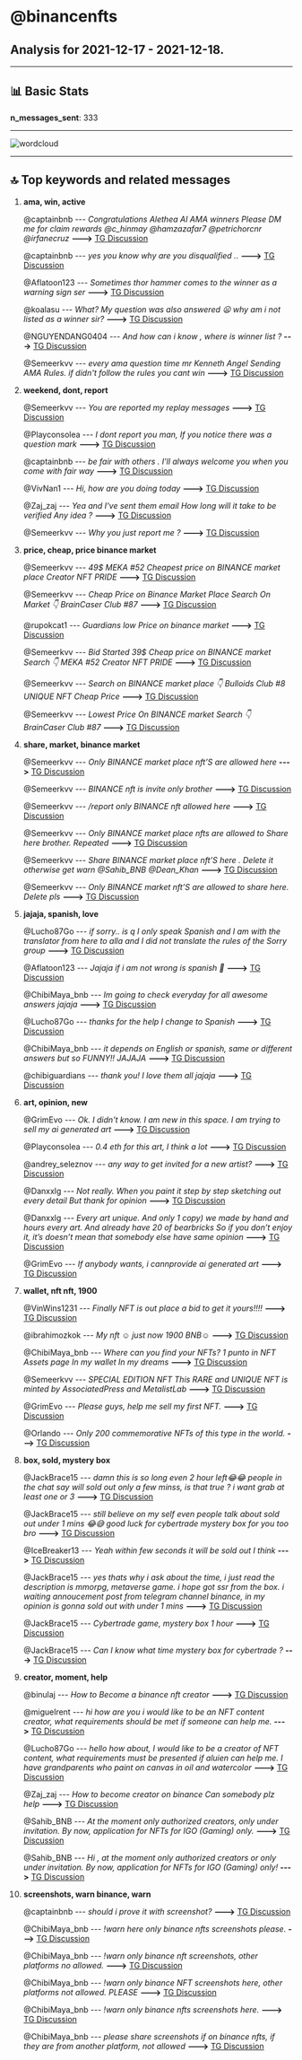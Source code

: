 # **@binancenfts**
 ## Analysis for **2021-12-17** - **2021-12-18**.

---

## 📊 **Basic Stats**

**n_messages_sent**: 333

---
![wordcloud](binancenfts_1Days_wordcloud.png)

---


## 🔝 **Top keywords and related messages**

1. **ama, win, active**

    @captainbnb --- *Congratulations  Alethea AI AMA winners  Please DM me  for claim rewards   @c_hinmay @hamzazafar7  @petrichorcnr  @irfanecruz* **--->** [TG Discussion](https://t.me/binancenfts/410436)

    @captainbnb --- *yes you know why are you disqualified ..* **--->** [TG Discussion](https://t.me/binancenfts/411190)

    @Aflatoon123 --- *Sometimes thor hammer comes to the winner as a warning sign ser* **--->** [TG Discussion](https://t.me/binancenfts/410413)

    @koalasu --- *What? My question was also answered 😦 why am i not listed as a winner sir?* **--->** [TG Discussion](https://t.me/binancenfts/410889)

    @NGUYENDANG0404 --- *And how can i know , where is winner list ?* **--->** [TG Discussion](https://t.me/binancenfts/410913)

    @Semeerkvv --- *every ama question time mr Kenneth Angel Sending AMA Rules. if didn't follow the rules you cant win* **--->** [TG Discussion](https://t.me/binancenfts/410898)

2. **weekend, dont, report**

    @Semeerkvv --- *You are reported my replay messages* **--->** [TG Discussion](https://t.me/binancenfts/411520)

    @Playconsolea --- *I dont report you man, If you notice there was a question mark* **--->** [TG Discussion](https://t.me/binancenfts/411517)

    @captainbnb --- *be fair with others .  I'll always welcome you when you come with fair way* **--->** [TG Discussion](https://t.me/binancenfts/411180)

    @VivNan1 --- *Hi, how are you doing today* **--->** [TG Discussion](https://t.me/binancenfts/411328)

    @Zaj_zaj --- *Yea and I've sent them email  How long will it take to be verified  Any idea ?* **--->** [TG Discussion](https://t.me/binancenfts/411386)

    @Semeerkvv --- *Why you just report me ?* **--->** [TG Discussion](https://t.me/binancenfts/411516)

3. **price, cheap, price binance market**

    @Semeerkvv --- *49$ MEKA #52  Cheapest price on  BINANCE market place   Creator NFT PRIDE* **--->** [TG Discussion](https://t.me/binancenfts/410447)

    @Semeerkvv --- *Cheap Price on Binance Market Place  Search On Market 👇  BrainCaser Club #87* **--->** [TG Discussion](https://t.me/binancenfts/411381)

    @rupokcat1 --- *Guardians low Price on binance market* **--->** [TG Discussion](https://t.me/binancenfts/411379)

    @Semeerkvv --- *Bid Started 39$  Cheap price on BINANCE market  Search 👇 MEKA #52  Creator NFT PRIDE* **--->** [TG Discussion](https://t.me/binancenfts/411323)

    @Semeerkvv --- *Search on BINANCE market place 👇   Bulloids Club #8 UNIQUE NFT  Cheap Price* **--->** [TG Discussion](https://t.me/binancenfts/410450)

    @Semeerkvv --- *Lowest Price On BINANCE market  Search 👇 BrainCaser Club #87* **--->** [TG Discussion](https://t.me/binancenfts/410906)

4. **share, market, binance market**

    @Semeerkvv --- *Only BINANCE market place nft’S are allowed here* **--->** [TG Discussion](https://t.me/binancenfts/410944)

    @Semeerkvv --- *BINANCE nft is invite only brother* **--->** [TG Discussion](https://t.me/binancenfts/410440)

    @Semeerkvv --- */report only BINANCE nft allowed here* **--->** [TG Discussion](https://t.me/binancenfts/411156)

    @Semeerkvv --- *Only BINANCE market place nfts are allowed to Share here brother.  Repeated* **--->** [TG Discussion](https://t.me/binancenfts/411574)

    @Semeerkvv --- *Share BINANCE market place nft’S here . Delete it otherwise get warn @Sahib_BNB @Dean_Khan* **--->** [TG Discussion](https://t.me/binancenfts/411528)

    @Semeerkvv --- *Only BINANCE market nft’S are allowed to share here. Delete pls* **--->** [TG Discussion](https://t.me/binancenfts/411497)

5. **jajaja, spanish, love**

    @Lucho87Go --- *if sorry.. is q I only speak Spanish and I am with the translator from here to alla and I did not translate the rules of the Sorry group* **--->** [TG Discussion](https://t.me/binancenfts/410545)

    @Aflatoon123 --- *Jajaja if i am not wrong is spanish 🤔* **--->** [TG Discussion](https://t.me/binancenfts/410462)

    @ChibiMaya_bnb --- *Im going to check everyday for all awesome answers jajaja* **--->** [TG Discussion](https://t.me/binancenfts/410461)

    @Lucho87Go --- *thanks for the help I change to Spanish* **--->** [TG Discussion](https://t.me/binancenfts/410548)

    @ChibiMaya_bnb --- *it depends on English or spanish, same or different answers but so FUNNY!! JAJAJA* **--->** [TG Discussion](https://t.me/binancenfts/410463)

    @chibiguardians --- *thank you! I love them all jajaja* **--->** [TG Discussion](https://t.me/binancenfts/410383)

6. **art, opinion, new**

    @GrimEvo --- *Ok. I didn't know. I am new in this space. I am trying to sell my ai generated art* **--->** [TG Discussion](https://t.me/binancenfts/411158)

    @Playconsolea --- *0.4 eth for this art, I think a lot* **--->** [TG Discussion](https://t.me/binancenfts/410507)

    @andrey_seleznov --- *any way to get invited for a new artist?* **--->** [TG Discussion](https://t.me/binancenfts/411662)

    @Danxxlg --- *Not really. When you paint it step by step sketching out every detail But thank for opinion* **--->** [TG Discussion](https://t.me/binancenfts/410484)

    @Danxxlg --- *Every art unique. And only 1 copy) we made by hand and hours every art. And already have 20 of bearbricks So if you don’t enjoy it, it’s doesn’t mean that somebody else have same opinion* **--->** [TG Discussion](https://t.me/binancenfts/410509)

    @GrimEvo --- *If anybody wants, i cannprovide ai generated art* **--->** [TG Discussion](https://t.me/binancenfts/411159)

7. **wallet, nft nft, 1900**

    @VinWins1231 --- *Finally NFT is out place a bid to get it yours!!!!* **--->** [TG Discussion](https://t.me/binancenfts/411427)

    @ibrahimozkok --- *My nft ☺️ just now 1900 BNB☺️* **--->** [TG Discussion](https://t.me/binancenfts/410489)

    @ChibiMaya_bnb --- *Where can you find your NFTs? 1 punto in NFT Assets page In my wallet In my dreams* **--->** [TG Discussion](https://t.me/binancenfts/410390)

    @Semeerkvv --- *SPECIAL EDITION NFT  This RARE and UNIQUE NFT is minted by AssociatedPress and MetalistLab* **--->** [TG Discussion](https://t.me/binancenfts/410885)

    @GrimEvo --- *Please guys, help me sell my first NFT.* **--->** [TG Discussion](https://t.me/binancenfts/411152)

    @Orlando --- *Only 200 commemorative NFTs of this type in the world.* **--->** [TG Discussion](https://t.me/binancenfts/411241)

8. **box, sold, mystery box**

    @JackBrace15 --- *damn this is so long even 2 hour left😂😂 people in the chat say will sold out only a few minss, is that true ? i want grab at least one or 3* **--->** [TG Discussion](https://t.me/binancenfts/410783)

    @JackBrace15 --- *still believe on my self even people talk about sold out under 1 mins 😂😅 good luck for cybertrade mystery box for you too bro* **--->** [TG Discussion](https://t.me/binancenfts/410734)

    @IceBreaker13 --- *Yeah within few seconds it will be sold out I think* **--->** [TG Discussion](https://t.me/binancenfts/410730)

    @JackBrace15 --- *yes thats why i ask about the time, i just read the description is mmorpg, metaverse game. i hope got ssr from the box. i waiting annoucement post from telegram channel binance, in my opinion is gonna sold out with under 1 mins* **--->** [TG Discussion](https://t.me/binancenfts/410729)

    @JackBrace15 --- *Cybertrade game, mystery box 1 hour* **--->** [TG Discussion](https://t.me/binancenfts/410797)

    @JackBrace15 --- *Can I know what time mystery box for cybertrade ?* **--->** [TG Discussion](https://t.me/binancenfts/410712)

9. **creator, moment, help**

    @binulaj --- *How to Become a binance nft creator* **--->** [TG Discussion](https://t.me/binancenfts/410688)

    @miguelrent --- *hi how are you i would like to be an NFT content creator, what requirements should be met if someone can help me.* **--->** [TG Discussion](https://t.me/binancenfts/410569)

    @Lucho87Go --- *hello how about, I would like to be a creator of NFT content, what requirements must be presented if aluien can help me. I have grandparents who paint on canvas in oil and watercolor* **--->** [TG Discussion](https://t.me/binancenfts/410439)

    @Zaj_zaj --- *How to become creator on binance  Can somebody plz help* **--->** [TG Discussion](https://t.me/binancenfts/411384)

    @Sahib_BNB --- *At the moment only authorized creators, only under invitation. By now, application for NFTs for IGO (Gaming) only.* **--->** [TG Discussion](https://t.me/binancenfts/411407)

    @Sahib_BNB --- *Hi , at the moment only authorized creators or only under invitation. By now, application for NFTs for IGO (Gaming) only!* **--->** [TG Discussion](https://t.me/binancenfts/410570)

10. **screenshots, warn binance, warn**

    @captainbnb --- *should i prove it with screenshot?* **--->** [TG Discussion](https://t.me/binancenfts/411191)

    @ChibiMaya_bnb --- *!warn here only binance nfts screenshots please.* **--->** [TG Discussion](https://t.me/binancenfts/410542)

    @ChibiMaya_bnb --- *!warn only binance nft screenshots, other platforms no allowed.* **--->** [TG Discussion](https://t.me/binancenfts/410594)

    @ChibiMaya_bnb --- *!warn only binance NFT screenshots here, other platforms not allowed. PLEASE* **--->** [TG Discussion](https://t.me/binancenfts/410556)

    @ChibiMaya_bnb --- *!warn only binance nfts screenshots here.* **--->** [TG Discussion](https://t.me/binancenfts/410540)

    @ChibiMaya_bnb --- *please share screenshots if on binance nfts, if they are from another platform, not allowed* **--->** [TG Discussion](https://t.me/binancenfts/410539)

